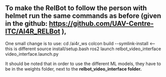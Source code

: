 ## To make the RelBot to follow the person with helmet run the same commands as before (given in the github: https://github.com/UAV-Centre-ITC/AI4R_RELBot ),

One small change is to use:
cd /ai4r_ws
colcon build --symlink-install <-- this is different 
source install/setup.bash
ros2 launch relbot_video_interface video_interface.launch.py

It should be noted that in order to use the different ML models, they have to be in the weights folder, next to the **relbot_video_interface folder.**
